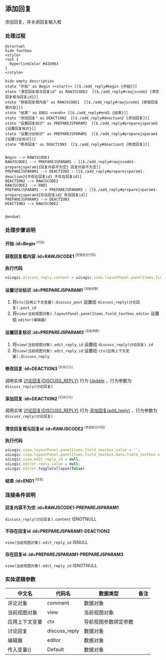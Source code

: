 ## 添加回复 <!-- {docsify-ignore-all} -->

   添加回复，并关闭回复输入框

### 处理过程

```plantuml
@startuml
hide footbox
<style>
root {
  HyperlinkColor #42b983
}
</style>

hide empty description
state "开始" as Begin <<start>> [[$./add_reply#begin {开始}]]
state "清空回复框与回复id" as RAWJSCODE2  [[$./add_reply#rawjscode2 {清空回复框与回复id}]]
state "获取回复框内容" as RAWJSCODE1  [[$./add_reply#rawjscode1 {获取回复框内容}]]
state "结束" as END1 <<end>> [[$./add_reply#end1 {结束}]]
state "添加回复" as DEACTION2  [[$./add_reply#deaction2 {添加回复}]]
state "设置回复标识" as PREPAREJSPARAM3  [[$./add_reply#preparejsparam3 {设置回复标识}]]
state "设置讨论标识" as PREPAREJSPARAM1  [[$./add_reply#preparejsparam1 {设置讨论标识}]]
state "修改回复" as DEACTION3  [[$./add_reply#deaction3 {修改回复}]]


Begin --> RAWJSCODE1
RAWJSCODE1 --> PREPAREJSPARAM1 : [[$./add_reply#rawjscode1-preparejsparam1{回复内容不为空} 回复内容不为空]]
PREPAREJSPARAM1 --> DEACTION2 : [[$./add_reply#preparejsparam1-deaction2{不存在回复id} 不存在回复id]]
DEACTION2 --> RAWJSCODE2
RAWJSCODE2 --> END1
PREPAREJSPARAM1 --> PREPAREJSPARAM3 : [[$./add_reply#preparejsparam1-preparejsparam3{存在回复id} 存在回复id]]
PREPAREJSPARAM3 --> DEACTION3
DEACTION3 --> RAWJSCODE2


@enduml
```


### 处理步骤说明

#### 开始 :id=Begin<sup class="footnote-symbol"> <font color=gray size=1>[开始]</font></sup>




#### 获取回复框内容 :id=RAWJSCODE1<sup class="footnote-symbol"> <font color=gray size=1>[直接前台代码]</font></sup>



<p class="panel-title"><b>执行代码</b></p>

```javascript
uiLogic.discuss_reply.content = uiLogic.view.layoutPanel.panelItems.field_textbox.value;
```

#### 设置讨论标识 :id=PREPAREJSPARAM1<sup class="footnote-symbol"> <font color=gray size=1>[准备参数]</font></sup>



1. 将`ctx(应用上下文变量).discuss_post` 设置给  `discuss_reply(讨论回复).post_id`
2. 将`view(当前视图对象).layoutPanel.panelItems.field_textbox.editor` 设置给  `editor(编辑器)`

#### 设置回复标识 :id=PREPAREJSPARAM3<sup class="footnote-symbol"> <font color=gray size=1>[准备参数]</font></sup>



1. 将`view(当前视图对象).edit_reply_id` 设置给  `discuss_reply(讨论回复).id`
2. 将`view(当前视图对象).edit_reply_id` 设置给  `ctx(应用上下文变量).discuss_reply`

#### 修改回复 :id=DEACTION3<sup class="footnote-symbol"> <font color=gray size=1>[实体行为]</font></sup>



调用实体 [讨论回复(DISCUSS_REPLY)](module/Team/discuss_reply.md) 行为 [Update](module/Team/discuss_reply#行为) ，行为参数为`discuss_reply(讨论回复)`

#### 添加回复 :id=DEACTION2<sup class="footnote-symbol"> <font color=gray size=1>[实体行为]</font></sup>



调用实体 [讨论回复(DISCUSS_REPLY)](module/Team/discuss_reply.md) 行为 [添加回复(add_reply)](module/Team/discuss_reply#行为) ，行为参数为`discuss_reply(讨论回复)`

#### 清空回复框与回复id :id=RAWJSCODE2<sup class="footnote-symbol"> <font color=gray size=1>[直接前台代码]</font></sup>



<p class="panel-title"><b>执行代码</b></p>

```javascript
uiLogic.view.layoutPanel.panelItems.field_textbox.value = '';
uiLogic.view.layoutPanel.panelItems.field_textbox.data.field_textbox = '';
uiLogic.view.edit_reply_id = null;
uiLogic.editor.reply.value = null;
uiLogic.editor.toggleCollapse(false)

```

#### 结束 :id=END1<sup class="footnote-symbol"> <font color=gray size=1>[结束]</font></sup>




### 连接条件说明
#### 回复内容不为空 :id=RAWJSCODE1-PREPAREJSPARAM1

```discuss_reply(讨论回复).content``` ISNOTNULL
#### 不存在回复id :id=PREPAREJSPARAM1-DEACTION2

```view(当前视图对象).edit_reply_id``` ISNULL
#### 存在回复id :id=PREPAREJSPARAM1-PREPAREJSPARAM3

```view(当前视图对象).edit_reply_id``` ISNOTNULL


### 实体逻辑参数

|    中文名   |    代码名    |  数据类型      |备注 |
| --------| --------| --------  | --------   |
|评论对象|comment|数据对象||
|当前视图对象|view|当前视图对象||
|应用上下文变量|ctx|导航视图参数绑定参数||
|讨论回复|discuss_reply|数据对象||
|编辑器|editor|数据对象||
|传入变量(<i class="fa fa-check"/></i>)|Default|数据对象||
